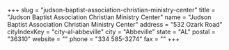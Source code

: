 +++
slug = "judson-baptist-association-christian-ministry-center"
title = "Judson Baptist Association Christian Ministry Center"
name = "Judson Baptist Association Christian Ministry Center"
address = "532 Ozark Road"
cityIndexKey = "city-al-abbeville"
city = "Abbeville"
state = "AL"
postal = "36310"
website = ""
phone = "334 585-3274"
fax = ""
+++
